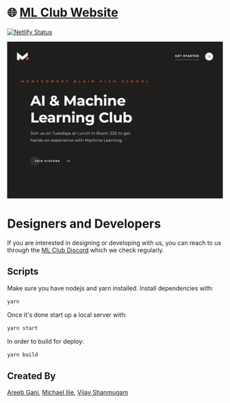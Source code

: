 # 🌐 [ML Club Website](https://mbhsml.netlify.app)

[![Netlify Status](https://api.netlify.com/api/v1/badges/6c70b27d-08a8-4e29-954d-56fe3f7af127/deploy-status)](https://app.netlify.com/sites/mbhsml/deploys)

[![Site preview](/public/social-image.png)](https://mbhsml.netlify.app)

# Designers and Developers

If you  are interested in designing or developing with us, you can reach to us through the [ML Club Discord](https://discord.gg/Usz9UXbQNy) which we check regularly.

## Scripts

Make sure you have nodejs and yarn installed. Install dependencies with:

```bash
yarn
```

Once it's done start up a local server with:

```bash
yarn start
```

In order to build for deploy:
```bash
yarn build
```

## Created By
[Areeb Gani](https://github.com/Qwerty71), [Michael Ilie](https://mci.sh), [Vijay Shanmugam](https://vijayrs.ml)